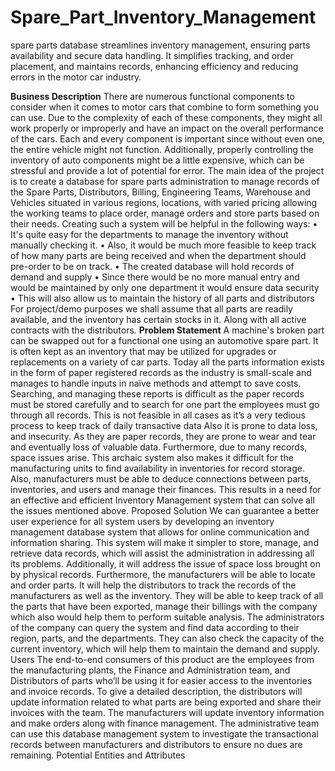 # Spare_Part_Inventory_Management
spare parts database streamlines inventory management, ensuring parts availability and secure data handling. It simplifies tracking, and order placement, and maintains records, enhancing efficiency and reducing errors in the motor car industry.

**Business Description**
There are numerous functional components to consider when it comes to motor cars that combine to form something you can use. Due to the complexity of each of these components, they might all work properly or improperly and have an impact on the overall performance of the cars. Each and every component is important since without even one, the entire vehicle might not function. Additionally, properly controlling the inventory of auto components might be a little expensive, which can be stressful and provide a lot of potential for error. The main idea of the project is to create a database for spare parts administration to manage records of the Spare Parts, Distributors, Billing, Engineering Teams, Warehouse and Vehicles situated in various regions, locations, with varied pricing allowing the working teams to place order, manage orders and store parts based on their needs.
Creating such a system will be helpful in the following ways:
• It's quite easy for the departments to manage the inventory without manually checking it.
• Also, it would be much more feasible to keep track of how many parts are being received and when the department should pre-order to be on track.
• The created database will hold records of demand and supply
• Since there would be no more manual entry and would be maintained by only one department it would ensure data security
• This will also allow us to maintain the history of all parts and distributors
For project/demo purposes we shall assume that all parts are readily available, and the inventory has certain stocks in it. Along with all active contracts with the distributors.
**Problem Statement**
A machine's broken part can be swapped out for a functional one using an automotive spare part. It is often kept as an inventory that may be utilized for upgrades or replacements on a variety of car parts.
Today all the parts information exists in the form of paper registered records as the industry is small-scale and manages to handle inputs in naïve methods and attempt to save costs. Searching, and managing these reports is difficult as the paper records must be stored carefully and to search for one part the employees must go through all records. This is not feasible in all cases as it’s a very tedious process to keep track of daily transactive data Also it is prone to data loss, and insecurity.
As they are paper records, they are prone to wear and tear and eventually loss of valuable data. Furthermore, due to many records, space issues arise.
This archaic system also makes it difficult for the manufacturing units to find availability in inventories for record storage. Also, manufacturers must be able to deduce connections between parts, inventories, and users and manage their finances. This results in a need for an effective and efficient Inventory Management system that can solve all the issues mentioned above.
Proposed Solution
We can guarantee a better user experience for all system users by developing an inventory management database system that allows for online communication and information sharing.
This system will make it simpler to store, manage, and retrieve data records, which will assist the administration in addressing all its problems. Additionally, it will address the issue of space loss brought on by physical records. Furthermore, the manufacturers will be able to locate and order parts.
It will help the distributors to track the records of the manufacturers as well as the inventory. They will be able to keep track of all the parts that have been exported, manage their billings with the company which also would help them to perform suitable analysis. The administrators of the company can query the system and find data according to their region, parts, and the departments. They can also check the capacity of the current inventory, which will help them to maintain the demand and supply.
Users
The end-to-end consumers of this product are the employees from the manufacturing plants, the Finance and Administration team, and Distributors of parts who’ll be using it for easier access to the inventories and invoice records.
To give a detailed description, the distributors will update information related to what parts are being exported and share their invoices with the team. The manufacturers will update inventory information and make orders along with finance management.
The administrative team can use this database management system to investigate the transactional records between manufacturers and distributors to ensure no dues are remaining.
Potential Entities and Attributes
